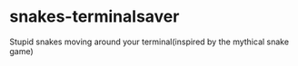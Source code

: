 # snakes-terminalsaver
Stupid snakes moving around your terminal(inspired by the mythical snake game)
